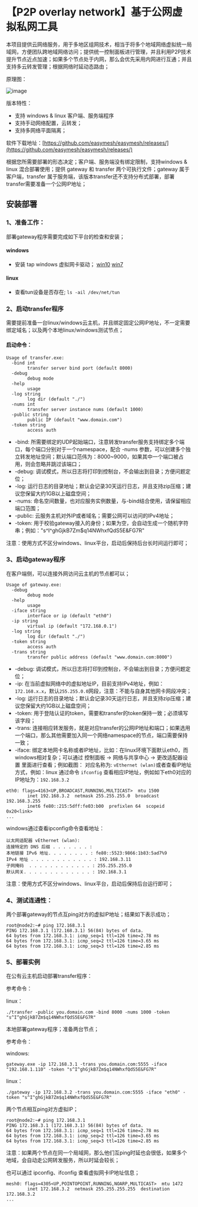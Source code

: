 # 【P2P overlay network】基于公网虚拟私网工具

本项目提供云网络服务，用于多地区组网技术，相当于将多个地域网络虚拟统一局域网，方便团队跨地域网络访问；提供统一控制面板进行管理，并且利用P2P技术提升节点近点加速；如果多个节点处于内网，那么会优先采用内网进行互通；并且支持多云转发管理；根据网络时延动态路由；

原理图：

![image](https://upload-images.jianshu.io/upload_images/6796036-4626f4fd53fc907e.png?imageMogr2/auto-orient/strip%7CimageView2/2/w/1240)

版本特性：

- 支持 windows & linux 客户端、服务端程序
- 支持手动网络配置，云转发；
- 支持多网络平面隔离；

软件下载地址：[https://github.com/easymesh/easymesh/releases/](https://github.com/easymesh/easymesh/releases/)

根据您所需要部署的形态决定；客户端、服务端没有绑定限制，支持windows & linux 混合部署使用；提供 gateway 和 transfer 两个可执行文件；gateway 属于客户端，transfer 属于服务端，该版本transfer还不支持分布式部署，部署transfer需要准备一个公网IP地址；

## 安装部署

### 1、准备工作：

部署gateway程序需要完成如下平台的检查和安装；

#### windows

*   安装 tap windows 虚拟网卡驱动； [win10](https://build.openvpn.net/downloads/releases/tap-windows-9.24.2-I601-Win10.exe) [win7](https://build.openvpn.net/downloads/releases/tap-windows-9.24.2-I601-Win7.exe)

#### linux

*   查看tun设备是否存在; `ls -ail /dev/net/tun`

### 2、启动transfer程序
需要提前准备一台linux/windows云主机，并且绑定固定公网IP地址，不一定需要绑定域名；以及两个本地linux/windows测试节点；

#### 启动命令：

```
Usage of transfer.exe:
  -bind int
        transfer server bind port (default 8000)
  -debug
        debug mode
  -help
        usage
  -log string
        log dir (default "./")
  -nums int
        transfer server instance nums (default 1000)
  -public string
        public IP (default "www.domain.com")
  -token string
        access auth
```

- -bind: 所需要绑定的UDP起始端口，注意转发transfer服务支持绑定多个端口，每个端口分别对于一个namespace，配合 -nums 参数，可以创建多个独立转发地址空间；默认端口范伟为：8000~9000，如果其中一个端口被占用，则会忽略并跳过该端口；
- -debug: 调试模式，所以日志将打印到控制台，不会输出到目录；方便问题定位；
- -log: 运行日志的目录地址；默认会记录30天运行日志，并且支持zip压缩；建议您保留大约1GB以上磁盘空间；
- -nums: 命名空间数量，也对应服务实例数量，与-bind结合使用，请保留相应端口范围；
- -public: 云服务主机对外IP或者域名；需要公网可以访问的IPv4地址；
- -token: 用于校验gateway接入的身份；如果为空，会自动生成一个随机字符串；例如："s^I^ghGjkB7Zm$q14NWhxfQdS5E&FG7R"

注意：使用方式不区分windows、linux平台，启动后保持后台长时间运行即可；

### 3、启动gateway程序
在客户端侧，可以连接外网访问云主机的节点都可以；

```
Usage of gateway.exe:
  -debug
        debug mode
  -help
        usage
  -iface string
        interface or ip (default "eth0")
  -ip string
        virtual ip (default "172.168.0.1")
  -log string
        log dir (default "./")
  -token string
        access auth
  -trans string
        transfer public address (default "www.domain.com:8000")
```

*   -debug: 调试模式，所以日志将打印到控制台，不会输出到目录；方便问题定位；
*   -ip: 在当前虚拟网络中的虚拟地址IP，目前支持IPv4地址，例如：`172.168.x.x`，默认`255.255.0.0`网段，注意：不能与自身其他网卡网段冲突；
*   -log: 运行日志的目录地址；默认会记录30天运行日志，并且支持zip压缩；建议您保留大约1GB以上磁盘空间；
*   -token: 用于登陆认证的token，需要和transfer的token保持一致；必须填写该字段；
*   -trans: 连接相应转发服务，就是对应transfer的公网IP地址和端口；如果选用一个端口，那么其他需要加入同一个网络namespace的节点，端口需要保持一致；
*   -iface: 绑定本地网卡名称或者IP地址，比如：在linux环境下面默认eth0，而windows相对复杂；可以通过 控制面板 -> 网络与共享中心 -> 更改适配器设置 里面进行查看；例如截图：[](https://github.com/easymesh/docs/blob/master/windows_eth.png) 对应名称为: `vEthernet (wlan)`或者查看IP地址方式，例如：linux 通过命令 `ifconfig` 查看相应IP地址，例如如下eth0对应的IP地址为：`192.168.3.2`

```
eth0: flags=4163<UP,BROADCAST,RUNNING,MULTICAST>  mtu 1500
        inet 192.168.3.2  netmask 255.255.255.0  broadcast 192.168.3.255
        inet6 fe80::215:5dff:fe03:b00  prefixlen 64  scopeid 0x20<link>
...
```

windows通过查看ipconfig命令查看地址：

```
以太网适配器 vEthernet (wlan):
连接特定的 DNS 后缀 . . . . . . . :
本地链接 IPv6 地址. . . . . . . . : fe80::5523:9866:1b83:5ad7%9
IPv4 地址 . . . . . . . . . . . . : 192.168.3.11
子网掩码  . . . . . . . . . . . . : 255.255.255.0
默认网关. . . . . . . . . . . . . : 192.168.3.1
```

注意：使用方式不区分windows、linux平台，启动后保持后台运行即可；

### 4、测试连通性：
两个部署gateway的节点互ping对方的虚拟IP地址；结果如下表示成功；

```
root@node2:~# ping 172.168.3.1
PING 172.168.3.1 (172.168.3.1) 56(84) bytes of data.
64 bytes from 172.168.3.1: icmp_seq=1 ttl=126 time=2.78 ms
64 bytes from 172.168.3.1: icmp_seq=2 ttl=126 time=3.65 ms
64 bytes from 172.168.3.1: icmp_seq=3 ttl=126 time=2.85 ms
```

### 5、部署实例

在公有云主机启动部署transfer程序：

参考命令：

linux：
```
./transfer -public you.domain.com -bind 8000 -nums 1000 -token "s^I^ghGjkB7Zm$q14NWhxfQdS5E&FG7R"
```

本地部署gateway程序；准备两台节点；

参考命令：

windows:

```
gateway.exe -ip 172.168.3.1 -trans you.domain.com:5555 -iface "192.168.1.110" -token "s^I^ghGjkB7Zm$q14NWhxfQdS5E&FG7R"
```

linux：

```
./gateway -ip 172.168.3.2 -trans you.domain.com:5555 -iface "eth0" -token "s^I^ghGjkB7Zm$q14NWhxfQdS5E&FG7R"
```

两个节点相互ping对方虚拟IP；

```
root@node2:~# ping 172.168.3.1
PING 172.168.3.1 (172.168.3.1) 56(84) bytes of data.
64 bytes from 172.168.3.1: icmp_seq=1 ttl=126 time=2.78 ms
64 bytes from 172.168.3.1: icmp_seq=2 ttl=126 time=3.65 ms
64 bytes from 172.168.3.1: icmp_seq=3 ttl=126 time=2.85 ms
```

注意：如果两个节点在同一个局域网，那么他们互ping时延也会很低，如果多个地域，会自动走公网转发服务，所以时延会较长；

也可以通过 ipconfig、ifconfig 查看虚拟网卡IP地址信息；

```
mesh0: flags=4305<UP,POINTOPOINT,RUNNING,NOARP,MULTICAST>  mtu 1472
        inet 172.168.3.2  netmask 255.255.255.255  destination 172.168.3.2
...
```
